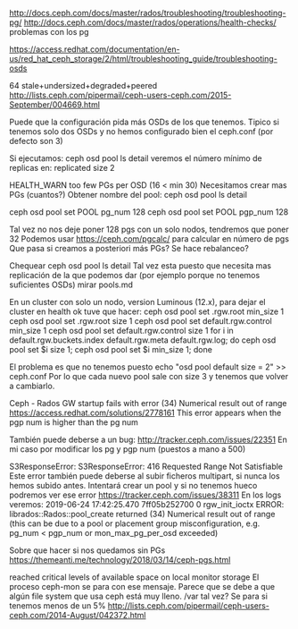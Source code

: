 http://docs.ceph.com/docs/master/rados/troubleshooting/troubleshooting-pg/
http://docs.ceph.com/docs/master/rados/operations/health-checks/
problemas con los pg

https://access.redhat.com/documentation/en-us/red_hat_ceph_storage/2/html/troubleshooting_guide/troubleshooting-osds



64 stale+undersized+degraded+peered
http://lists.ceph.com/pipermail/ceph-users-ceph.com/2015-September/004669.html

Puede que la configuración pida más OSDs de los que tenemos.
Tipico si tenemos solo dos OSDs y no hemos configurado bien el ceph.conf (por defecto son 3)

Si ejecutamos:
ceph osd pool ls detail
veremos el número mínimo de replicas en: replicated size 2




HEALTH_WARN too few PGs per OSD (16 < min 30)
Necesitamos crear mas PGs (cuantos?)
Obtener nombre del pool:
ceph osd pool ls detail

ceph osd pool set POOL pg_num 128
ceph osd pool set POOL pgp_num 128

Tal vez no nos deje poner 128 pgs con un solo nodos, tendremos que poner 32
Podemos usar https://ceph.com/pgcalc/ para calcular en número de pgs
Que pasa si creamos a posteriori más PGs? Se hace rebalanceo?



Chequear
ceph osd pool ls detail
Tal vez esta puesto que necesita mas replicación de la que podemos dar (por ejemplo porque no tenemos suficientes OSDs)
mirar pools.md


En un cluster con solo un nodo, version Luminous (12.x), para dejar el cluster en health ok tuve que hacer:
ceph osd pool set .rgw.root min_size 1
ceph osd pool set .rgw.root size 1
ceph osd pool set default.rgw.control min_size 1
ceph osd pool set default.rgw.control size 1
for i in default.rgw.buckets.index default.rgw.meta default.rgw.log; do ceph osd pool set $i size 1; ceph osd pool set $i min_size 1; done

El problema es que no tenemos puesto
echo "osd pool default size = 2" >> ceph.conf
Por lo que cada nuevo pool sale con size 3 y tenemos que volver a cambiarlo.





Ceph - Rados GW startup fails with error (34) Numerical result out of range
https://access.redhat.com/solutions/2778161
This error appears when the pgp num is higher than the pg num

También puede deberse a un bug: http://tracker.ceph.com/issues/22351
En mi caso por modificar los pg y pgp num (puestos a mano a 500)


S3ResponseError: S3ResponseError: 416 Requested Range Not Satisfiable
Este error también puede deberse al subir ficheros multipart, si nunca los hemos subido antes.
Intentará crear un pool y si no tenemos hueco podremos ver ese error
https://tracker.ceph.com/issues/38311
En los logs veremos:
2019-06-24 17:42:25.470 7ff05b252700  0 rgw_init_ioctx ERROR: librados::Rados::pool_create returned (34) Numerical result out of range (this can be due to a pool or placement group misconfiguration, e.g. pg_num < pgp_num or mon_max_pg_per_osd exceeded)

Sobre que hacer si nos quedamos sin PGs
https://themeanti.me/technology/2018/03/14/ceph-pgs.html





reached critical levels of available space on local monitor storage
El proceso ceph-mon se para con ese mensaje.
Parece que se debe a que algún file system que usa ceph está muy lleno. /var tal vez?
Se para si tenemos menos de un 5%
http://lists.ceph.com/pipermail/ceph-users-ceph.com/2014-August/042372.html
